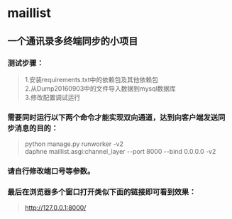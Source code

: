 # maillist
## 一个通讯录多终端同步的小项目

### 测试步骤：
> 1.安装requirements.txt中的依赖包及其他依赖包  
> 2.从Dump20160903中的文件导入数据到mysql数据库  
> 3.修改配置调试运行

### 需要同时运行以下两个命令才能实现双向通道，达到向客户端发送同步消息的目的：
> python manage.py runworker -v2  
> daphne maillist.asgi:channel_layer --port 8000 --bind 0.0.0.0 -v2

### 请自行修改端口号等参数。

### 最后在浏览器多个窗口打开类似下面的链接即可看到效果：
> http://127.0.0.1:8000/
